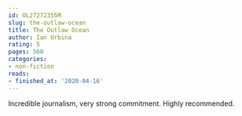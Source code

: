 ```yaml
---
id: OL27272355M
slug: the-outlaw-ocean
title: The Outlaw Ocean
author: Ian Urbina
rating: 5
pages: 560
categories:
- non-fiction
reads:
- finished_at: '2020-04-16'
---
```

Incredible journalism, very strong commitment. Highly recommended.
